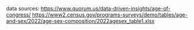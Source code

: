 data sources:
https://www.quorum.us/data-driven-insights/age-of-congress/
https://www2.census.gov/programs-surveys/demo/tables/age-and-sex/2022/age-sex-composition/2022agesex_table1.xlsx
